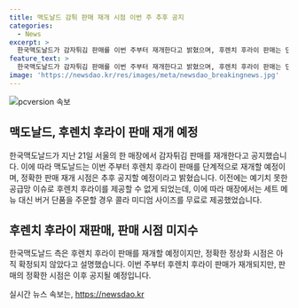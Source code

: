 ```yaml
---
title: 맥도날드 감튀 판매 재개 시점 이번 주 추후 공지
categories:
  - News
excerpt: >
  한국맥도날드가 감자튀김 판매를 이번 주부터 재개한다고 밝혔으며, 후렌치 후라이 판매는 단계적으로 재개할 예정이라고 전했다. 이전에는 공급망 이슈로 후라이를 제공하지 못했으며, 이번 주부터 판매를 재개할 예정이지만 정확한 시점은 추후 공지할 예정이다. 고객들은 단품 주문 시 무료 콜라를 제공받을 수 있었으며, 이에 대한 자세한 내용은 나중에 공지할 예정이라고 설명했다.
feature_text: >
  한국맥도날드가 감자튀김 판매를 이번 주부터 재개한다고 밝혔으며, 후렌치 후라이 판매는 단계적으로 재개할 예정이라고 전했다. 이전에는 공급망 이슈로 후라이를 제공하지 못했으며, 이번 주부터 판매를 재개할 예정이지만 정확한 시점은 추후 공지할 예정이다. 고객들은 단품 주문 시 무료 콜라를 제공받을 수 있었으며, 이에 대한 자세한 내용은 나중에 공지할 예정이라고 설명했다.
image: 'https://newsdao.kr/res/images/meta/newsdao_breakingnews.jpg'
---
```


<p><img src="https://newsdao.kr/res/images/meta/newsdao_breakingnews.jpg" alt="pcversion 속보" /></p>

<h2 data-ke-size="size26">맥도날드, 후렌치 후라이 판매 재개 예정</h2>

<p data-ke-size="size16">한국맥도날드가 지난 21일 서울의 한 매장에서 감자튀김 판매를 재개한다고 공지했습니다. 이에 따라 맥도날드는 이번 주부터 후렌치 후라이 판매를 단계적으로 재개할 예정이며, 정확한 판매 재개 시점은 추후 공지할 예정이라고 밝혔습니다. 이전에는 예기치 못한 공급망 이슈로 후렌치 후라이를 제공할 수 없게 되었는데, 이에 따라 매장에서는 세트 메뉴 대신 버거 단품을 주문할 경우 콜라 미디엄 사이즈를 무료로 제공했었습니다.</p>

<h2 data-ke-size="size26">후렌치 후라이 재판매, 판매 시점 미지수</h2>

<p data-ke-size="size16">한국맥도날드 측은 후렌치 후라이 판매를 재개할 예정이지만, 정확한 정상화 시점은 아직 확정되지 않았다고 설명했습니다. 이번 주부터 후렌치 후라이 판매가 재개되지만, 판매의 정확한 시점은 이후 공지될 예정입니다.</p>
실시간 뉴스 속보는, <a href="https://newsdao.kr" rel="dofollow">https://newsdao.kr</a>


